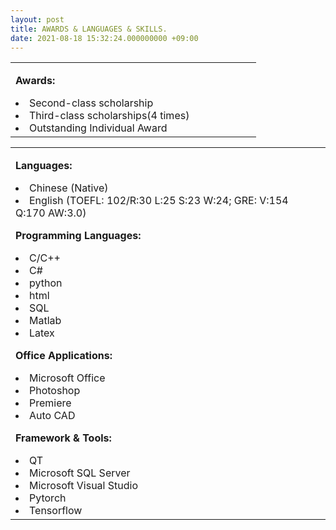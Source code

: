 ```yaml
---
layout: post
title: AWARDS & LANGUAGES & SKILLS.
date: 2021-08-18 15:32:24.000000000 +09:00
---
```


<table border="0">
  <tr>
    <td width="75%" align="left">
      <font size="3">
      <p><strong>Awards:</strong></p>
      <ui>
        <li>Second-class scholarship</li>
        <li>Third-class scholarships(4 times)</li>
        <li>Outstanding Individual Award</li>
      </ui>
      </font>
    </td>
  </tr>
</table>


<table border="0">
  <tr>
    <td width="75%" align="left">
      <font size="3">
      <p><strong>Languages:</strong></p>
      <ui>
        <li>Chinese (Native)</li>
        <li>English (TOEFL: 102/R:30 L:25 S:23 W:24; GRE: V:154 Q:170 AW:3.0) </li>
      </ui>
      <p><strong>Programming Languages:</strong></p>
      <ui>
        <li>C/C++</li>
        <li>C#</li>
        <li>python</li>
        <li>html</li>
        <li>SQL</li>
        <li>Matlab</li>
        <li>Latex</li>
      </ui>
      <p><strong>Office Applications: </strong></p>
      <ui>
        <li>Microsoft Office</li>
        <li>Photoshop</li>
        <li>Premiere</li>
        <li>Auto CAD</li>
      </ui>
      <p><strong>Framework & Tools:</strong></p>
      <ui>
        <li>QT</li>
        <li>Microsoft SQL Server</li>
        <li>Microsoft Visual Studio</li>
        <li>Pytorch</li>
        <li>Tensorflow</li>
      </ui>
      </font>
    </td>
  </tr>
</table>
